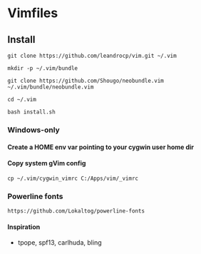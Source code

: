 # Vimfiles

## Install

    git clone https://github.com/leandrocp/vim.git ~/.vim

    mkdir -p ~/.vim/bundle
    
    git clone https://github.com/Shougo/neobundle.vim ~/.vim/bundle/neobundle.vim

    cd ~/.vim
    
    bash install.sh

### Windows-only

#### Create a HOME env var pointing to your cygwin user home dir

#### Copy system gVim config

    cp ~/.vim/cygwin_vimrc C:/Apps/vim/_vimrc

### Powerline fonts

    https://github.com/Lokaltog/powerline-fonts

#### Inspiration

* tpope, spf13, carlhuda, bling
